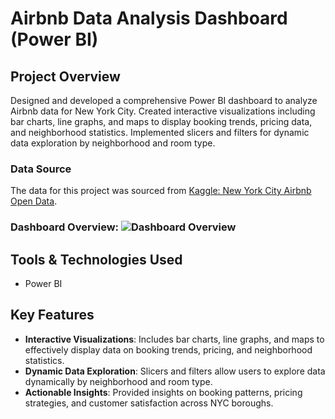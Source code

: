 # Airbnb Data Analysis Dashboard (Power BI)

## Project Overview
Designed and developed a comprehensive Power BI dashboard to analyze Airbnb data for New York City. Created interactive visualizations including bar charts, line graphs, and maps to display booking trends, pricing data, and neighborhood statistics. Implemented slicers and filters for dynamic data exploration by neighborhood and room type.
### Data Source
The data for this project was sourced from [Kaggle: New York City Airbnb Open Data](https://www.kaggle.com/datasets/dgomonov/new-york-city-airbnb-open-data).
### Dashboard Overview: ![Dashboard Overview](images/AirBnb_Dashboard)
## Tools & Technologies Used
- Power BI

## Key Features
- **Interactive Visualizations**: Includes bar charts, line graphs, and maps to effectively display data on booking trends, pricing, and neighborhood statistics.
- **Dynamic Data Exploration**: Slicers and filters allow users to explore data dynamically by neighborhood and room type.
- **Actionable Insights**: Provided insights on booking patterns, pricing strategies, and customer satisfaction across NYC boroughs.


